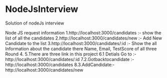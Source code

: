 # NodeJsInterview
Solution of nodeJs interview 

Node JS request information
1.http://localhost:3000/candidates :- show the list of all the candidates
2.http://localhost:3000/candidates/new :- Add New Candidate to the list
3.http://localhost:3000/candidates/:id :- Show the all Information about the candidate there Name, Email, TestScore of all three Round
4.
5.There are three link in this project
6.1 Detials Go to :-http://localhost:3000/candidates/:id 
7.2.Gotbacktocandidate :- http://localhost:3000/candidates 
8.3.AddCandidate:- http://localhost:3000/candidates/new
